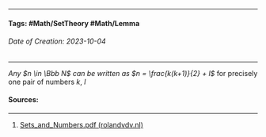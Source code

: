 __________________________________________________________________________
#### **Tags:** #Math/SetTheory #Math/Lemma 
###### *Date of Creation: 2023-10-04*
__________________________________________________________________________

*Any $n \in \Bbb N$ can be written as $n = \frac{k(k+1)}{2} + l$* for precisely one pair of numbers $k$, $l$
#### Sources:
__________________________________________________________________________
1. [Sets_and_Numbers.pdf (rolandvdv.nl)](https://www.rolandvdv.nl/Sets_and_Numbers.pdf)